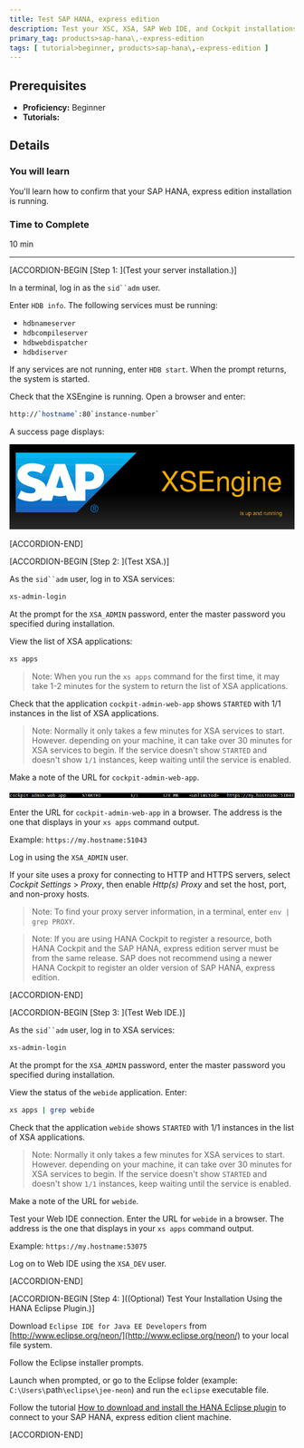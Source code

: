 ```yaml
---
title: Test SAP HANA, express edition
description: Test your XSC, XSA, SAP Web IDE, and Cockpit installations.
primary_tag: products>sap-hana\,-express-edition
tags: [ tutorial>beginner, products>sap-hana\,-express-edition ]
---
```


<!-- loioa00667372f1a44228ae039268e927ba6 -->

## Prerequisites
 - **Proficiency:** Beginner
 - **Tutorials:**  

## Details
### You will learn
You'll learn how to confirm that your SAP HANA, express edition installation is running.

### Time to Complete
10 min

---

[ACCORDION-BEGIN [Step 1: ](Test your server installation.)]

In a terminal, log in as the `sid``adm` user.

Enter `HDB info`. The following services must be running:

-   `hdbnameserver`
-   `hdbcompileserver`
-   `hdbwebdispatcher`
-   `hdbdiserver`

If any services are not running, enter `HDB start`. When the prompt returns, the system is started.

Check that the XSEngine is running. Open a browser and enter:

```bash
http://`hostname`:80`instance-number`
```

A success page displays:

![loiofdcde7cfd9bc4a2d990f26340cf6387b_LowRes](loiofdcde7cfd9bc4a2d990f26340cf6387b_LowRes.png)

[ACCORDION-END]

[ACCORDION-BEGIN [Step 2: ](Test XSA.)]

As the `sid``adm` user, log in to XSA services:

```bash
xs-admin-login
```

At the prompt for the `XSA_ADMIN` password, enter the master password you specified during installation.

View the list of XSA applications:

```bash
xs apps
```

> Note:
> When you run the `xs apps` command for the first time, it may take 1-2 minutes for the system to return the list of XSA applications.
> 
> 

Check that the application `cockpit-admin-web-app` shows `STARTED` with 1/1 instances in the list of XSA applications.

> Note:
> Normally it only takes a few minutes for XSA services to start. However. depending on your machine, it can take over 30 minutes for XSA services to begin. If the service doesn't show `STARTED` and doesn't show `1/1` instances, keep waiting until the service is enabled.
> 
> 

Make a note of the URL for `cockpit-admin-web-app`.

![loio1636a2c7a819400aabfa34b34235abef_LowRes](loio1636a2c7a819400aabfa34b34235abef_LowRes.png)

Enter the URL for `cockpit-admin-web-app` in a browser. The address is the one that displays in your `xs apps` command output.

Example: `https://my.hostname:51043`

Log in using the `XSA_ADMIN` user.

If your site uses a proxy for connecting to HTTP and HTTPS servers, select *Cockpit Settings* > *Proxy*, then enable *Http(s) Proxy* and set the host, port, and non-proxy hosts.

> Note:
> To find your proxy server information, in a terminal, enter `env | grep PROXY`.
> 
> 

> Note:
> If you are using HANA Cockpit to register a resource, both HANA Cockpit and the SAP HANA, express edition server must be from the same release. SAP does not recommend using a newer HANA Cockpit to register an older version of SAP HANA, express edition.
> 
> 

[ACCORDION-END]

[ACCORDION-BEGIN [Step 3: ](Test Web IDE.)]

As the `sid``adm` user, log in to XSA services:

```bash
xs-admin-login
```

At the prompt for the `XSA_ADMIN` password, enter the master password you specified during installation.

View the status of the `webide` application. Enter:

```bash
xs apps | grep webide
```

Check that the application `webide` shows `STARTED` with 1/1 instances in the list of XSA applications.

> Note:
> Normally it only takes a few minutes for XSA services to start. However. depending on your machine, it can take over 30 minutes for XSA services to begin. If the service doesn't show `STARTED` and doesn't show `1/1` instances, keep waiting until the service is enabled.
> 
> 

Make a note of the URL for `webide`.

Test your Web IDE connection. Enter the URL for `webide` in a browser. The address is the one that displays in your `xs apps` command output.

Example: `https://my.hostname:53075`

Log on to Web IDE using the `XSA_DEV` user.

[ACCORDION-END]

[ACCORDION-BEGIN [Step 4: ]((Optional) Test Your Installation Using the HANA Eclipse Plugin.)]

Download `Eclipse IDE for Java EE Developers` from [http://www.eclipse.org/neon/](http://www.eclipse.org/neon/) to your local file system.

Follow the Eclipse installer prompts.

Launch when prompted, or go to the Eclipse folder (example: `C:\Users\`path`\eclipse\jee-neon`) and run the `eclipse` executable file.

Follow the tutorial [How to download and install the HANA Eclipse plugin](http://www.sap.com/developer/how-tos/2016/09/hxe-howto-eclipse.html) to connect to your SAP HANA, express edition client machine.

[ACCORDION-END]


